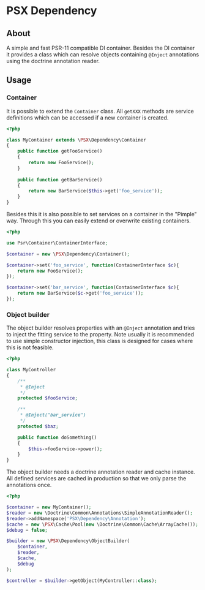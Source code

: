 PSX Dependency
===

## About

A simple and fast PSR-11 compatible DI container. Besides the DI container it
provides a class which can resolve objects containing `@Inject` annotations 
using the doctrine annotation reader.

## Usage

### Container

It is possible to extend the `Container` class. All `getXXX` methods are service 
definitions which can be accessed if a new container is created.

```php
<?php

class MyContainer extends \PSX\Dependency\Container
{
    public function getFooService()
    {
        return new FooService();
    }
    
    public function getBarService()
    {
        return new BarService($this->get('foo_service'));
    }
} 

```

Besides this it is also possible to set services on a container in the "Pimple" 
way. Through this you can easily extend or overwrite existing containers.

```php
<?php

use Psr\Container\ContainerInterface;

$container = new \PSX\Dependency\Container();

$container->set('foo_service', function(ContainerInterface $c){
    return new FooService();
});

$container->set('bar_service', function(ContainerInterface $c){
    return new BarService($c->get('foo_service'));
});

```

### Object builder

The object builder resolves properties with an `@Inject` annotation and tries
to inject the fitting service to the property. Note usually it is recommended to 
use simple constructor injection, this class is designed for cases where this is 
not feasible.

```php
<?php

class MyController
{
    /**
     * @Inject 
     */
    protected $fooService;

    /**
     * @Inject("bar_service")
     */
    protected $baz;

    public function doSomething()
    {
        $this->fooService->power();
    }
}

```

The object builder needs a doctrine annotation reader and cache instance. All
defined services are cached in production so that we only parse the annotations
once.

```php
<?php

$container = new MyContainer();
$reader = new \Doctrine\Common\Annotations\SimpleAnnotationReader();
$reader->addNamespace('PSX\Dependency\Annotation');
$cache = new \PSX\Cache\Pool(new \Doctrine\Common\Cache\ArrayCache());
$debug = false;

$builder = new \PSX\Dependency\ObjectBuilder(
    $container,
    $reader,
    $cache,
    $debug
);

$controller = $builder->getObject(MyController::class);

```


